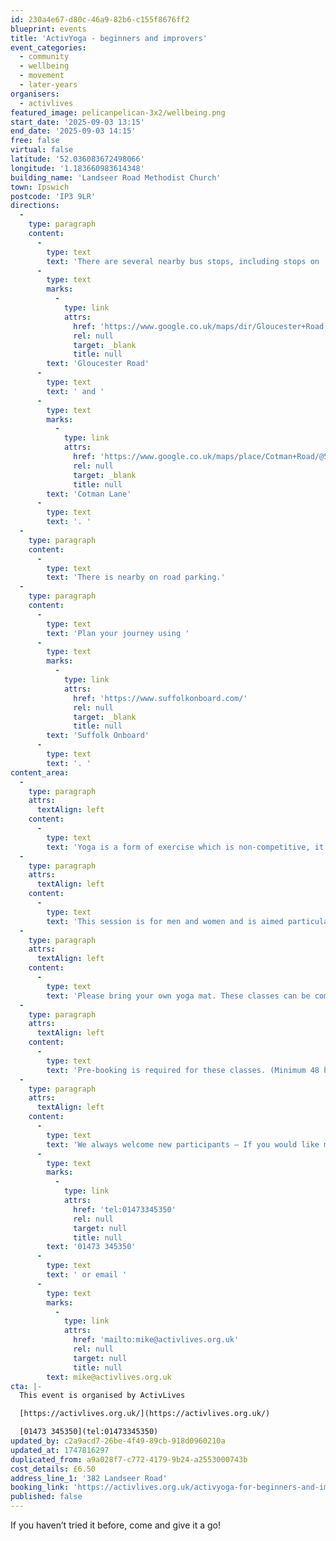 ```yaml
---
id: 230a4e67-d80c-46a9-82b6-c155f8676ff2
blueprint: events
title: 'ActivYoga - beginners and improvers'
event_categories:
  - community
  - wellbeing
  - movement
  - later-years
organisers:
  - activlives
featured_image: pelicanpelican-3x2/wellbeing.png
start_date: '2025-09-03 13:15'
end_date: '2025-09-03 14:15'
free: false
virtual: false
latitude: '52.036083672498066'
longitude: '1.183660983614348'
building_name: 'Landseer Road Methodist Church'
town: Ipswich
postcode: 'IP3 9LR'
directions:
  -
    type: paragraph
    content:
      -
        type: text
        text: 'There are several nearby bus stops, including stops on '
      -
        type: text
        marks:
          -
            type: link
            attrs:
              href: 'https://www.google.co.uk/maps/dir/Gloucester+Road,+Ipswich+IP3+9LS/Landseer+Road+Methodist+Church/@52.0362431,1.1816168,17z/data=!3m1!4b1!4m14!4m13!1m5!1m1!1s0x47d99feaac5c7027:0x7f30c6350b20851c!2m2!1d1.184874!2d52.036594!1m5!1m1!1s0x47d99feac1364ed5:0x137adf566a824401!2m2!1d1.183596!2d52.0359465!3e2?entry=ttu&g_ep=EgoyMDI1MDUxNS4wIKXMDSoJLDEwMjExNDUzSAFQAw%3D%3D'
              rel: null
              target: _blank
              title: null
        text: 'Gloucester Road'
      -
        type: text
        text: ' and '
      -
        type: text
        marks:
          -
            type: link
            attrs:
              href: 'https://www.google.co.uk/maps/place/Cotman+Road/@52.0357347,1.1811572,18z/data=!4m23!1m16!4m15!1m6!1m2!1s0x47d99feac1364ed5:0x137adf566a824401!2sLandseer+Road+Methodist+Church!2m2!1d1.183596!2d52.0359465!1m6!1m2!1s0x47d99feb18d504d7:0xba3c4c99e783cda6!2sCotman+Road,+Ipswich+IP3+0RG!2m2!1d1.181868!2d52.035336!3e2!3m5!1s0x47d99feb18d504d7:0xba3c4c99e783cda6!8m2!3d52.035336!4d1.181868!16s%2Fg%2F1q67rd9sc?entry=ttu&g_ep=EgoyMDI1MDUxNS4wIKXMDSoJLDEwMjExNDUzSAFQAw%3D%3D'
              rel: null
              target: _blank
              title: null
        text: 'Cotman Lane'
      -
        type: text
        text: '. '
  -
    type: paragraph
    content:
      -
        type: text
        text: 'There is nearby on road parking.'
  -
    type: paragraph
    content:
      -
        type: text
        text: 'Plan your journey using '
      -
        type: text
        marks:
          -
            type: link
            attrs:
              href: 'https://www.suffolkonboard.com/'
              rel: null
              target: _blank
              title: null
        text: 'Suffolk Onboard'
      -
        type: text
        text: '. '
content_area:
  -
    type: paragraph
    attrs:
      textAlign: left
    content:
      -
        type: text
        text: 'Yoga is a form of exercise which is non-competitive, it is designed to develop a feeling of total well-being.'
  -
    type: paragraph
    attrs:
      textAlign: left
    content:
      -
        type: text
        text: 'This session is for men and women and is aimed particularly at people new to yoga. '
  -
    type: paragraph
    attrs:
      textAlign: left
    content:
      -
        type: text
        text: 'Please bring your own yoga mat. These classes can be completed sitting in a chair. '
  -
    type: paragraph
    attrs:
      textAlign: left
    content:
      -
        type: text
        text: 'Pre-booking is required for these classes. (Minimum 48 hours notice is required for cancellations).'
  -
    type: paragraph
    attrs:
      textAlign: left
    content:
      -
        type: text
        text: 'We always welcome new participants – If you would like more information, please call on '
      -
        type: text
        marks:
          -
            type: link
            attrs:
              href: 'tel:01473345350'
              rel: null
              target: null
              title: null
        text: '01473 345350'
      -
        type: text
        text: ' or email '
      -
        type: text
        marks:
          -
            type: link
            attrs:
              href: 'mailto:mike@activlives.org.uk'
              rel: null
              target: null
              title: null
        text: mike@activlives.org.uk
cta: |-
  This event is organised by ActivLives

  [https://activlives.org.uk/](https://activlives.org.uk/) 

  [01473 345350](tel:01473345350)
updated_by: c2a9acd7-26be-4f49-89cb-918d0960210a
updated_at: 1747816297
duplicated_from: a9a028f7-c772-4179-9b24-a2553000743b
cost_details: £6.50
address_line_1: '382 Landseer Road'
booking_link: 'https://activlives.org.uk/activyoga-for-beginners-and-improvers/'
published: false
---
```

If you haven’t tried it before, come and give it a go!